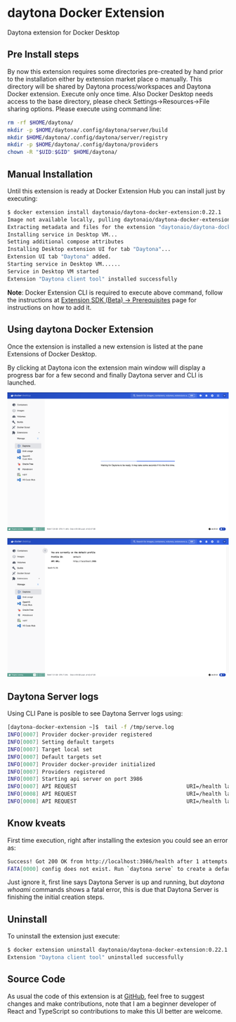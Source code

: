 # daytona Docker Extension

Daytona extension for Docker Desktop

## Pre Install steps

By now this extension requires some directories pre-created by hand prior to the installation either by extension market place o manually.
This directory will be shared by Daytona process/workspaces and Daytona Docker extension. Execute only once time.
Also Docker Desktop needs access to the base directory, please check Settings->Resources->File sharing options.
Please execute using command line:

```bash
rm -rf $HOME/daytona/
mkdir -p $HOME/daytona/.config/daytona/server/build
mkdir $HOME/daytona/.config/daytona/server/registry
mkdir -p $HOME/daytona/.config/daytona/providers
chown -R "$UID:$GID" $HOME/daytona/
```

## Manual Installation

Until this extension is ready at Docker Extension Hub you can install just by executing:

```bash
$ docker extension install daytonaio/daytona-docker-extension:0.22.1
Image not available locally, pulling daytonaio/daytona-docker-extension:0.22.1...
Extracting metadata and files for the extension "daytonaio/daytona-docker-extension:0.22.1"
Installing service in Desktop VM...
Setting additional compose attributes
Installing Desktop extension UI for tab "Daytona"...
Extension UI tab "Daytona" added.
Starting service in Desktop VM......
Service in Desktop VM started
Extension "Daytona client tool" installed successfully
```

**Note**: Docker Extension CLI is required to execute above command, follow the instructions at [Extension SDK (Beta) -> Prerequisites](https://docs.docker.com/desktop/extensions-sdk/#prerequisites) page for instructions on how to add it.

## Using daytona Docker Extension

Once the extension is installed a new extension is listed at the pane Extensions of Docker Desktop.

By clicking at Daytona icon the extension main window will display a progress bar for a few second and finally Daytona server and CLI is launched.

![Progress bar indicator](docs/images/screenshot1.png?raw=true)

![Daytona CLI Welcome Page](docs/images/screenshot2.png?raw=true)

## Daytona Server logs

Using CLI Pane is posible to see Daytona Serrver logs using:

```bash
[daytona-docker-extension ~]$  tail -f /tmp/serve.log 
INFO[0007] Provider docker-provider registered          
INFO[0007] Setting default targets                      
INFO[0007] Target local set                             
INFO[0007] Default targets set                          
INFO[0007] Provider docker-provider initialized         
INFO[0007] Providers registered                         
INFO[0007] Starting api server on port 3986             
INFO[0007] API REQUEST                                   URI=/health latency="121.042µs" method=GET status=200
INFO[0008] API REQUEST                                   URI=/health latency="38.125µs" method=GET status=200
INFO[0008] API REQUEST                                   URI=/health latency="25.833µs" method=GET status=200
```

## Know kveats

First time execution, right after installing the extesion you could see an error as:

```bash
Success! Got 200 OK from http://localhost:3986/health after 1 attempts.
FATA[0000] config does not exist. Run `daytona serve` to create a default profile or `daytona profile add` to connect to a remote server. 
```

Just ignore it, first line says Daytona Server is up and running, but *daytona whoami* commands shows a fatal error, this is due that Daytona Server is finishing the initial creation steps.

## Uninstall

To uninstall the extension just execute:

```bash
$ docker extension uninstall daytonaio/daytona-docker-extension:0.22.1
Extension "Daytona client tool" uninstalled successfully
```

## Source Code

As usual the code of this extension is at [GitHub](https://github.com/daytonaio/daytona-docker-extension), feel free to suggest changes and make contributions, note that I am a beginner developer of React and TypeScript so contributions to make this UI better are welcome.
